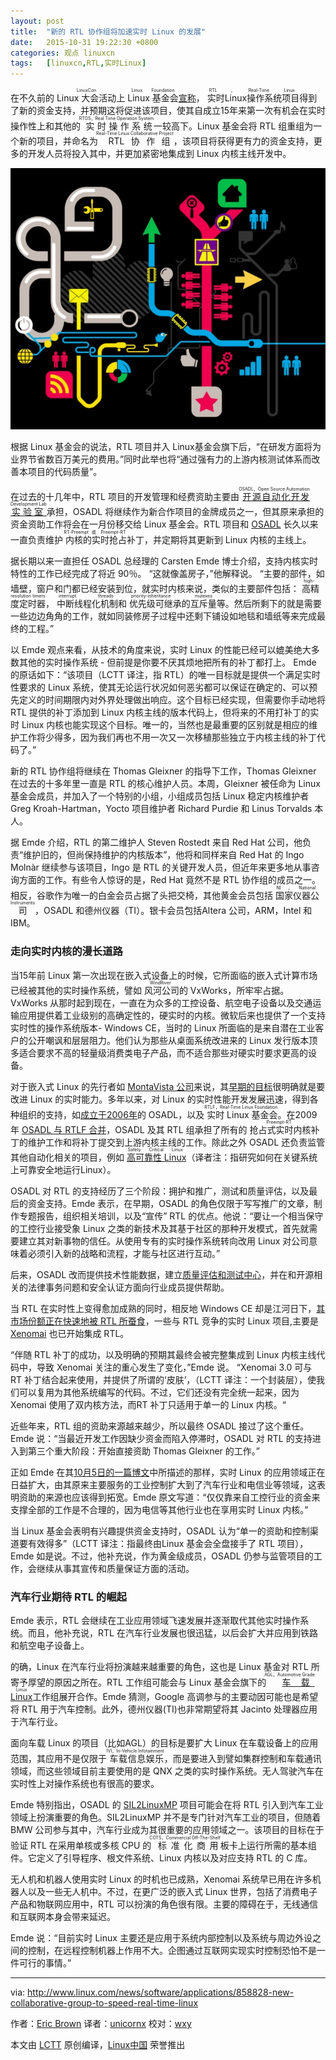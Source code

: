 ```yaml
---
layout: post
title:	"新的 RTL 协作组将加速实时 Linux 的发展"
date:	2015-10-31 19:22:30 +0800 
categories:	观点 linuxcn 
tags:	[linuxcn,RTL,实时Linux]
---
```



在不久前的 <ruby> Linux 大会活动 <rp>  （ </rp> <rt>  LinuxCon </rt> <rp>  ） </rp></ruby>上 <ruby> Linux 基金会 <rp>  （ </rp> <rt>  Linux Foundation </rt> <rp>  ） </rp></ruby>[宣称](http://www.linuxfoundation.org/news-media/announcements/2015/10/linux-foundation-announces-project-advance-real-time-linux)，<ruby> 实时Linux操作系统项目 <rp>  （ </rp> <rt>  RTL，Real-Time Linux </rt> <rp>  ） </rp></ruby>得到了新的资金支持，并预期这将促进该项目，使其自成立15年来第一次有机会在实时操作性上和其他的<ruby> 实时操作系统 <rp>  （ </rp> <rt>  RTOS，Real Time Operation System </rt> <rp>  ） </rp></ruby>一较高下。Linux 基金会将 RTL 组重组为一个新的项目，并命名为<ruby> RTL协作组 <rp>  （ </rp> <rt>  Real-Time Linux Collaborative Project </rt> <rp>  ） </rp></ruby>，该项目将获得更有力的资金支持，更多的开发人员将投入其中，并更加紧密地集成到 Linux 内核主线开发中。


![新的 RTL 协作组将加速实时 Linux 的发展](/Asserts/Images/album/201510/31/192204vdlzwrn63rornlu1.jpg)


根据 Linux 基金会的说法，RTL 项目并入 Linux基金会旗下后，“在研发方面将为业界节省数百万美元的费用。”同时此举也将“通过强有力的上游内核测试体系而改善本项目的代码质量”。


在过去的十几年中，RTL 项目的开发管理和经费资助主要由<ruby> <a href="http://archive.linuxgizmos.com/celebrating-the-open-source-automation-development-labs-first-birthday/">  开源自动化开发实验室 </a> <rp>  （ </rp> <rt>  OSADL，Open Source Automation Development Lab </rt> <rp>  ） </rp></ruby>承担，OSADL 将继续作为新合作项目的金牌成员之一，但其原来承担的资金资助工作将会在一月份移交给 Linux 基金会。RTL 项目和 [OSADL](https://www.osadl.org/) 长久以来一直负责维护<ruby> 内核的实时抢占 <rp>  （ </rp> <rt>  RT-Preempt 或 Preempt-RT </rt> <rp>  ） </rp></ruby>补丁，并定期将其更新到 Linux 内核的主线上。


据长期以来一直担任 OSADL 总经理的 Carsten Emde 博士介绍，支持内核实时特性的工作已经完成了将近 90％。 “这就像盖房子，”他解释说。 “主要的部件，如墙壁，窗户和门都已经安装到位，就实时内核来说，类似的主要部件包括：<ruby> 高精度定时器 <rp>  （ </rp> <rt>  high-resolution timers </rt> <rp>  ） </rp></ruby>，<ruby> 中断线程化机制 <rp>  （ </rp> <rt>  interrupt threads </rt> <rp>  ） </rp></ruby>和<ruby> 优先级可继承的互斥量 <rp>  （ </rp> <rt>  priority-inheritance mutexes </rt> <rp>  ） </rp></ruby>等。然后所剩下的就是需要一些边边角角的工作，就如同装修房子过程中还剩下铺设如地毯和墙纸等来完成最终的工程。”


以 Emde 观点来看，从技术的角度来说，实时 Linux 的性能已经可以媲美绝大多数其他的实时操作系统 - 但前提是你要不厌其烦地把所有的补丁都打上。 Emde 的原话如下：“该项目（LCTT 译注，指 RTL）的唯一目标就是提供一个满足实时性要求的 Linux 系统，使其无论运行状况如何恶劣都可以保证在确定的、可以预先定义的时间期限内对外界处理做出响应。这个目标已经实现，但需要你手动地将 RTL 提供的补丁添加到 Linux 内核主线的版本代码上，但将来的不用打补丁的实时 Linux 内核也能实现这个目标。唯一的，当然也是最重要的区别就是相应的维护工作将少得多，因为我们再也不用一次又一次移植那些独立于内核主线的补丁代码了。”


新的 RTL 协作组将继续在 Thomas Gleixner 的指导下工作，Thomas Gleixner 在过去的十多年里一直是 RTL 的核心维护人员。本周，Gleixner 被任命为 Linux 基金会成员，并加入了一个特别的小组，小组成员包括 Linux 稳定内核维护者Greg Kroah-Hartman，Yocto 项目维护者 Richard Purdie 和 Linus Torvalds 本人。


据 Emde 介绍，RTL 的第二维护人 Steven Rostedt 来自 Red Hat 公司，他负责“维护旧的，但尚保持维护的内核版本”，他将和同样来自 Red Hat 的 Ingo Molnàr 继续参与该项目，Ingo 是 RTL 的关键开发人员，但近年来更多地从事咨询方面的工作。有些令人惊讶的是，Red Hat 竟然不是 RTL 协作组的成员之一。相反，谷歌作为唯一的白金会员占据了头把交椅，其他黄金会员包括<ruby> 国家仪器公司 <rp>  （ </rp> <rt>  NI，National Instruments </rt> <rp>  ） </rp></ruby>，OSADL 和德州仪器（TI）。银卡会员包括Altera 公司，ARM，Intel 和 IBM。


### 走向实时内核的漫长道路


当15年前 Linux 第一次出现在嵌入式设备上的时候，它所面临的嵌入式计算市场已经被其他的实时操作系统，譬如<ruby> 风河公司 <rp>  （ </rp> <rt>  WindRiver </rt> <rp>  ） </rp></ruby>的 VxWorks，所牢牢占据。VxWorks 从那时起到现在，一直在为众多的工控设备、航空电子设备以及交通运输应用提供着工业级别的高确定性的，硬实时的内核。微软后来也提供了一个支持实时性的操作系统版本- Windows CE，当时的 Linux 所面临的是来自潜在工业客户的公开嘲讽和层层阻力。他们认为那些从桌面系统改进来的 Linux 发行版本顶多适合要求不高的轻量级消费类电子产品，而不适合那些对硬实时要求更高的设备。


对于嵌入式 Linux 的先行者如 [MontaVista 公司](http://www.linux.com/news/embedded-mobile/mobile-linux/841651-embedded-linux-pioneer-montavista-spins-iot-linux-distribution)来说，其[早期的目标](http://archive.linuxgizmos.com/real-time-linux-what-is-it-why-do-you-want-it-how-do-you-do-it-a/)很明确就是要改进 Linux 的实时能力。多年以来，对 Linux 的实时性能开发发展迅速，得到各种组织的支持，如[成立于2006年](http://archive.linuxgizmos.com/industry-group-aims-linux-at-automation-apps/)的 OSADL，以及<ruby> 实时 Linux 基金会 <rp>  （ </rp> <rt>  RTLF，Real-Time Linux Foundation </rt> <rp>  ） </rp></ruby>。在2009年 [OSADL 与 RTLF 合并](http://archive.linuxgizmos.com/industrial-linux-groups-merge/)，OSADL 及其 RTL 组承担了所有的<ruby> 抢占式实时内核 <rp>  （ </rp> <rt>  Preempt-RT </rt> <rp>  ） </rp></ruby>补丁的维护工作和将补丁提交到上游内核主线的工作。除此之外 OSADL 还负责监管其他自动化相关的项目，例如<ruby> <a href="https://www.osadl.org/Safety-Critical-Linux.safety-critical-linux.0.html">  高可靠性 Linux </a> <rp>  （ </rp> <rt>  Safety Critical Linux </rt> <rp>  ） </rp></ruby>（译者注：指研究如何在关键系统上可靠安全地运行Linux）。


OSADL 对 RTL 的支持经历了三个阶段：拥护和推广，测试和质量评估，以及最后的资金支持。Emde 表示，在早期，OSADL 的角色仅限于写写推广的文章，制作专题报告，组织相关培训，以及“宣传” RTL 的优点。他说：“要让一个相当保守的工控行业接受象 Linux 之类的新技术及其基于社区的那种开发模式，首先就需要建立其对新事物的信任。从使用专有的实时操作系统转向改用 Linux 对公司意味着必须引入新的战略和流程，才能与社区进行互动。”


后来，OSADL 改而提供技术性能数据，建立[质量评估和测试中心](http://www.osadl.org/QA-Farm-Realtime.qa-farm-about.0.html)，并在和开源相关的法律事务问题和安全认证方面向行业成员提供帮助。


当 RTL 在实时性上变得愈加成熟的同时，相反地 Windows CE 却是江河日下，[其市场份额正在快速地被 RTL 所蚕食](http://www.linux.com/news/embedded-mobile/mobile-linux/818011-embedded-linux-keeps-growing-amid-iot-disruption-says-study)，一些与 RTL 竞争的实时 Linux 项目,主要是 [Xenomai](http://xenomai.org/) 也已开始集成 RTL。


“伴随 RTL 补丁的成功，以及明确的预期其最终会被完整集成到 Linux 内核主线代码中，导致 Xenomai 关注的重心发生了变化，”Emde 说。 “Xenomai 3.0 可与 RT 补丁结合起来使用，并提供了所谓的‘皮肤’，（LCTT 译注：一个封装层），使我们可以复用为其他系统编写的代码。不过，它们还没有完全统一起来，因为 Xenomai 使用了双内核方法，而RT 补丁只适用于单一的 Linux 内核。“


近些年来，RTL 组的资助来源越来越少，所以最终 OSADL 接过了这个重任。Emde 说：“当最近开发工作因缺少资金而陷入停滞时，OSADL 对 RTL 的支持进入到第三个重大阶段：开始直接资助 Thomas Gleixner 的工作。”


正如 Emde 在其[10月5日的一篇博文](https://www.osadl.org/Single-View.111+M5dee6946dab.0.html)中所描述的那样，实时 Linux 的应用领域正在日益扩大，由其原来主要服务的工业控制扩大到了汽车行业和电信业等领域，这表明资助的来源也应该得到拓宽。Emde 原文写道：“仅仅靠来自工控行业的资金来支撑全部的工作是不合理的，因为电信等其他行业也在享用实时 Linux 内核。”


当 Linux 基金会表明有兴趣提供资金支持时，OSADL 认为“单一的资助和控制渠道要有效得多”（LCTT 译注：指最终由Linux 基金会全盘接手了 RTL 项目），Emde 如是说。不过，他补充说，作为黄金级成员，OSADL 仍参与监管项目的工作，会继续从事其宣传和质量保证方面的活动。


### 汽车行业期待 RTL 的崛起


Emde 表示，RTL 会继续在工业应用领域飞速发展并逐渐取代其他实时操作系统。而且，他补充说，RTL 在汽车行业发展也很迅猛，以后会扩大并应用到铁路和航空电子设备上。


的确，Linux 在汽车行业将扮演越来越重要的角色，这也是 Linux 基金对 RTL 所寄予厚望的原因之所在。RTL 工作组可能会与 Linux 基金会旗下的<ruby> <a href="http://www.linux.com/news/embedded-mobile/mobile-linux/833358-first-open-automotive-grade-linux-spec-released">  车载Linux </a> <rp>  （ </rp> <rt>  AGL，Automotive Grade Linux </rt> <rp>  ） </rp></ruby>工作组展开合作。Emde 猜测，Google 高调参与的主要动因可能也是希望将 RTL 用于汽车控制。此外，德州仪器(TI)也非常期望将其 Jacinto 处理器应用于汽车行业。


面向车载 Linux 的项目（比如AGL）的目标是要扩大 Linux 在车载设备上的应用范围，其应用不是仅限于<ruby> 车载信息娱乐 <rp>  （ </rp> <rt>  IVI，In-Vehicle Infotainment </rt> <rp>  ） </rp></ruby>，而是要进入到譬如集群控制和车载通讯领域，而这些领域目前主要使用的是 QNX 之类的实时操作系统。无人驾驶汽车在实时性上对操作系统也有很高的要求。


Emde 特别指出，OSADL 的 [SIL2LinuxMP](http://www.osadl.org/SIL2LinuxMP.sil2-linux-project.0.html) 项目可能会在将 RTL 引入到汽车工业领域上扮演重要的角色。SIL2LinuxMP 并不是专门针对汽车工业的项目，但随着 BMW 公司参与其中，汽车行业成为其很重要的应用领域之一。该项目的目标在于验证 RTL 在采用单核或多核 CPU 的<ruby> 标准化商用 <rp>  （ </rp> <rt>  COTS，Commercial Off-The-Shelf </rt> <rp>  ） </rp></ruby>板卡上运行所需的基本组件。它定义了引导程序、根文件系统、Linux 内核以及对应支持 RTL 的 C 库。


无人机和机器人使用实时 Linux 的时机也已成熟，Xenomai 系统早已用在许多机器人以及一些无人机中。不过，在更广泛的嵌入式 Linux 世界，包括了消费电子产品和物联网应用中，RTL 可以扮演的角色很有限。主要的障碍在于，无线通信和互联网本身会带来延迟。


Emde 说：“目前实时 Linux 主要还是应用于系统内部控制以及系统与周边外设之间的控制，在远程控制机器上作用不大。企图通过互联网实现实时控制恐怕不是一件可行的事情。”




---


via: <http://www.linux.com/news/software/applications/858828-new-collaborative-group-to-speed-real-time-linux>


作者：[Eric Brown](http://www.linux.com/community/forums/person/42808) 译者：[unicornx](https://github.com/unicornx) 校对：[wxy](https://github.com/wxy)


本文由 [LCTT](https://github.com/LCTT/TranslateProject) 原创编译，[Linux中国](https://linux.cn/) 荣誉推出
